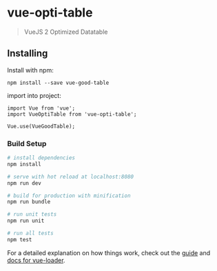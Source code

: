 # vue-opti-table

> VueJS 2 Optimized Datatable

## Installing

Install with npm:
```
npm install --save vue-good-table
```

import into project:
```
import Vue from 'vue';
import VueOptiTable from 'vue-opti-table';

Vue.use(VueGoodTable);
```

### Build Setup

``` bash
# install dependencies
npm install

# serve with hot reload at localhost:8080
npm run dev

# build for production with minification
npm run bundle

# run unit tests
npm run unit

# run all tests
npm test
```

For a detailed explanation on how things work, check out the [guide](http://vuejs-templates.github.io/webpack/) and [docs for vue-loader](http://vuejs.github.io/vue-loader).
